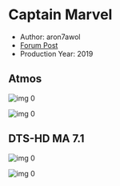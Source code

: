 # Captain Marvel

* Author: aron7awol
* [Forum Post](https://www.avsforum.com/threads/bass-eq-for-filtered-movies.2995212/post-58108028)
* Production Year: 2019

## Atmos

![img 0](https://i.imgur.com/E5lFdv7.jpg)

![img 0](https://i.imgur.com/xsX9Hkk.png)

## DTS-HD MA 7.1

![img 0](https://i.imgur.com/Oe0E2r4.jpg)

![img 0](https://i.imgur.com/mdqaiCs.jpg)

